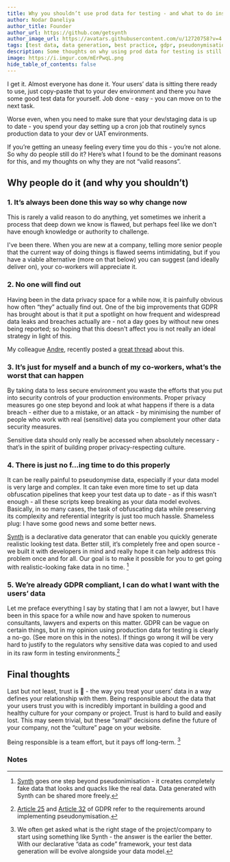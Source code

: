 ```yaml
---
title: Why you shouldn’t use prod data for testing - and what to do instead
author: Nodar Daneliya
author_title: Founder
author_url: https://github.com/getsynth
author_image_url: https://avatars.githubusercontent.com/u/12720758?v=4
tags: [test data, data generation, best practice, gdpr, pseudonymisation]
description: Some thoughts on why using prod data for testing is still commonplace and why it is time to change this.
image: https://i.imgur.com/mErPwqL.png
hide_table_of_contents: false
---
```


I get it. Almost everyone has done it. Your users’ data is sitting there ready to use, just copy-paste that to your dev environment and there you have some good test data for yourself. Job done - easy - you can move on to the next task.

Worse even, when you need to make sure that your dev/staging data is up to date - you spend your day setting up a cron job that routinely syncs production data to your dev or UAT environments.

If you’re getting an uneasy feeling every time you do this - you’re not alone. So why do people still do it? Here’s what I found to be the dominant reasons for this, and my thoughts on why they are not “valid reasons”.

## Why people do it (and why you shouldn’t)

### 1. It’s always been done this way so why change now

This is rarely a valid reason to do anything, yet sometimes we inherit a process that deep down we know is flawed, but perhaps feel like we don't have enough knowledge or authority to challenge.

I've been there. When you are new at a company, telling more senior people that the current way of doing things is flawed seems intimidating, but if you have a viable alternative (more on that below) you can suggest (and ideally deliver on), your co-workers will appreciate it.

### 2. No one will find out

Having been in the data privacy space for a while now, it is painfully obvious how often “they” actually find out. One of the big improvements that GDPR has brought about is that it put a spotlight on how frequent and widespread data leaks and breaches actually are - not a day goes by without new ones being reported; so hoping that this doesn't affect you is not really an ideal strategy in light of this.

My colleague [Andre](https://twitter.com/llogiq), recently posted a [great thread](https://twitter.com/llogiq/status/1395109705148780545) about this.

### 3. It’s just for myself and a bunch of my co-workers, what’s the worst that can happen

By taking data to less secure environment you waste the efforts that you put into security controls of your production environments. Proper privacy measures go one step beyond and look at what happens if there is a data breach - either due to a mistake, or an attack - by minimising the number of people who work with real (sensitive) data you complement your other data security measures.

Sensitive data should only really be accessed when absolutely necessary - that’s in the spirit of building proper privacy-respecting culture.

### 4. There is just no f…ing time to do this properly

It can be really painful to pseudonymise data, especially if your data model is very large and complex. It can take even more time to set up data obfuscation pipelines that keep your test data up to date - as if this wasn’t enough - all these scripts keep breaking as your data model evolves. Basically, in so many cases, the task of obfuscating data while preserving its complexity and referential integrity is just too much hassle. Shameless plug: I have some good news and some better news.

[Synth](https://getsynth.com/) is a declarative data generator that can enable you quickly generate realistic looking test data. Better still, it’s completely free and open source - we built it with developers in mind and really hope it can help address this problem once and for all. Our goal is to make it possible for you to get going with realistic-looking fake data in no time. [^1]

### 5. We’re already GDPR compliant, I can do what I want with the users’ data

Let me preface everything I say by stating that I am not a lawyer, but I have been in this space for a while now and have spoken to numerous consultants, lawyers and experts on this matter. GDPR can be vague on certain things, but in my opinion using production data for testing is clearly a no-go. (See more on this in the notes). If things go wrong it will be very hard to justify to the regulators why sensitive data was copied to and used in its raw form in testing environments.[^2]

## Final thoughts

Last but not least, trust is 🔑 - the way you treat your users’ data in a way defines your relationship with them. Being responsible about the data that your users trust you with is incredibly important in building a good and healthy culture for your company or project. Trust is hard to build and easily lost. This may seem trivial, but these “small” decisions define the future of your company, not the “culture” page on your website.

Being responsible is a team effort, but it pays off long-term. [^3]

### Notes

[^1]: [Synth](https://getsynth.com/) goes one step beyond pseudonimisation - it creates completely fake data that looks and quacks like the real data. Data generated with Synth can be shared more freely.
[^2]: [Article 25](https://gdpr-info.eu/art-25-gdpr/) and [Article 32](https://gdpr-info.eu/art-32-gdpr/) of GDPR refer to the requirements around implementing pseudonymisation.
[^3]: We often get asked what is the right stage of the project/company to start using something like Synth - the answer is the earlier the better. With our declarative “data as code” framework, your test data generation will be evolve alongside your data model.
